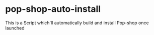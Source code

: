 # pop-shop-auto-install
This is a Script which'll automatically build and install Pop-shop once launched
